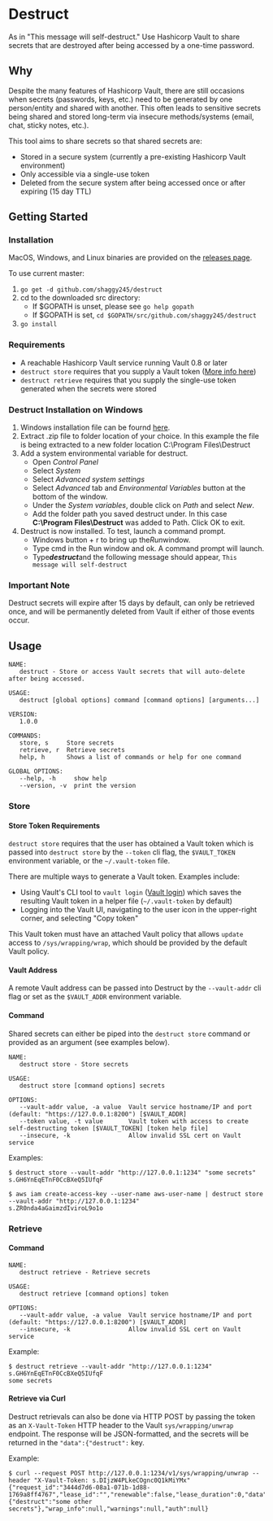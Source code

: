 # Destruct
As in "This message will self-destruct." Use Hashicorp Vault to share secrets that are destroyed after being accessed by a one-time password.

## Why
Despite the many features of Hashicorp Vault, there are still occasions when secrets (passwords, keys, etc.) need to be generated by one person/entity and shared with another. This often leads to sensitive secrets being shared and stored long-term via insecure methods/systems (email, chat, sticky notes, etc.).

This tool aims to share secrets so that shared secrets are:

* Stored in a secure system (currently a pre-existing Hashicorp Vault environment)
* Only accessible via a single-use token
* Deleted from the secure system after being accessed once or after expiring (15 day TTL)

## Getting Started
### Installation
MacOS, Windows, and Linux binaries are provided on the [releases page](https://github.com/shaggy245/destruct/releases).

To use current master:

1. `go get -d github.com/shaggy245/destruct`
2.  cd to the downloaded src directory:
    * If $GOPATH is unset, please see `go help gopath`
    * If $GOPATH is set, `cd $GOPATH/src/github.com/shaggy245/destruct`
3. `go install`

### Requirements
* A reachable Hashicorp Vault service running Vault 0.8 or later
* `destruct store` requires that you supply a Vault token ([More info here](#store-token-requirements))
* `destruct retrieve` requires that you supply the single-use token generated when the secrets were stored

### Destruct Installation on Windows
1) Windows installation file can be fournd [here](https://github.com/shaggy245/destruct/releases/download/v1.1.0/destruct_1.1.0_windows_amd64.zip).
2) Extract .zip file to folder location of your choice. In this example the file is being extracted to a new folder location C:\Program Files\Destruct
3) Add a system environmental variable for destruct.
    - Open *Control Panel*
    - Select *System*
    - Select *Advanced system settings*
    - Select *Advanced* tab and *Environmental Variables* button at the bottom of the window.
    - Under the *System variables*, double click on *Path* and select *New*.
    - Add the folder path you saved destruct under. In this case **C:\Program Files\Destruct** was added to Path. Click OK to exit.
4) Destruct is now installed. To test, launch a command prompt.
    - Windows button + r to bring up the*Run*window.
    - Type cmd in the Run window and ok. A command prompt will launch.
    - Type***destruct***and the following message should appear, ```This message will self-destruct```
    
### Important Note
Destruct secrets will expire after 15 days by default, can only be retrieved once, and will be permanently deleted from Vault if either of those events occur.

## Usage
```
NAME:
   destruct - Store or access Vault secrets that will auto-delete after being accessed.

USAGE:
   destruct [global options] command [command options] [arguments...]

VERSION:
   1.0.0

COMMANDS:
   store, s     Store secrets
   retrieve, r  Retrieve secrets
   help, h      Shows a list of commands or help for one command

GLOBAL OPTIONS:
   --help, -h     show help
   --version, -v  print the version
```

### Store
#### Store Token Requirements
`destruct store` requires that the user has obtained a Vault token which is passed into `destruct store` by the `--token` cli flag, the `$VAULT_TOKEN` environment variable, or the `~/.vault-token` file. 

There are multiple ways to generate a Vault token. Examples include:
* Using Vault's CLI tool to `vault login` ([Vault login](https://www.vaultproject.io/docs/commands/login.html)) which saves the resulting Vault token in a helper file  (`~/.vault-token` by default)
* Logging into the Vault UI, navigating to the user icon in the upper-right corner, and selecting "Copy token"

This Vault token must have an attached Vault policy that allows `update` access to `/sys/wrapping/wrap`, which should be provided by the default Vault policy.

#### Vault Address
A remote Vault address can be passed into Destruct by the `--vault-addr` cli flag or set as the `$VAULT_ADDR` environment variable.

#### Command
Shared secrets can either be piped into the `destruct store` command or provided as an argument (see examples below).
```
NAME:
   destruct store - Store secrets

USAGE:
   destruct store [command options] secrets

OPTIONS:
   --vault-addr value, -a value  Vault service hostname/IP and port (default: "https://127.0.0.1:8200") [$VAULT_ADDR]
   --token value, -t value       Vault token with access to create self-destructing token [$VAULT_TOKEN] [token help file]
   --insecure, -k                Allow invalid SSL cert on Vault service
```

Examples:
```
$ destruct store --vault-addr "http://127.0.0.1:1234" "some secrets"
s.GH6YnEqETnF0CcBXeQ5IUfqF

$ aws iam create-access-key --user-name aws-user-name | destruct store --vault-addr "http://127.0.0.1:1234"
s.ZR0nda4aGaimzdIviroL9o1o
```

### Retrieve
#### Command
```
NAME:
   destruct retrieve - Retrieve secrets

USAGE:
   destruct retrieve [command options] token

OPTIONS:
   --vault-addr value, -a value  Vault service hostname/IP and port (default: "https://127.0.0.1:8200") [$VAULT_ADDR]
   --insecure, -k                Allow invalid SSL cert on Vault service
```

Example:
```
$ destruct retrieve --vault-addr "http://127.0.0.1:1234" s.GH6YnEqETnF0CcBXeQ5IUfqF
some secrets
```

#### Retrieve via Curl
Destruct retrievals can also be done via HTTP POST by passing the token as an `X-Vault-Token` HTTP header to the Vault `sys/wrapping/unwrap` endpoint. The response will be JSON-formatted, and the secrets will be returned in the `"data":{"destruct":` key.

Example:
```
$ curl --request POST http://127.0.0.1:1234/v1/sys/wrapping/unwrap --header "X-Vault-Token: s.DIjzW4PLkeCOgnc0Q1kMiYMx"
{"request_id":"3444d7d6-08a1-071b-1d88-1769a8ff4767","lease_id":"","renewable":false,"lease_duration":0,"data":{"destruct":"some other secrets"},"wrap_info":null,"warnings":null,"auth":null}
```
